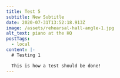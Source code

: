 ```yaml
---
title: Test 5
subtitle: New Subtitle
date: 2020-07-31T13:52:18.913Z
image: /assets/rehearsal-hall-angle-1.jpg
alt_text: piano at the HQ
postTags:
  - local
content: |-
  # Testing 1

  This is how a test should be done!
---
```

